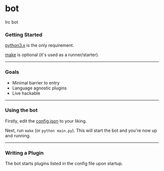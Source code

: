 bot
===


Irc bot


### Getting Started

[python3.x](https://www.python.org/downloads/) is the only requirement.

[make](http://www.gnu.org/software/make/) is optional (it's used as a runner/starter).

---

### Goals

- Minimal barrier to entry
- Language agnostic plugins
- Live hackable

---

### Using the bot

Firstly, edit the [config.json](https://github.com/hashbang/bot/blob/master/config.json) to your liking.

Next, run `make` (or `python main.py`). This will start the bot and you're now up and running.

---

### Writing a Plugin

The bot starts plugins listed in the config file upon startup.
